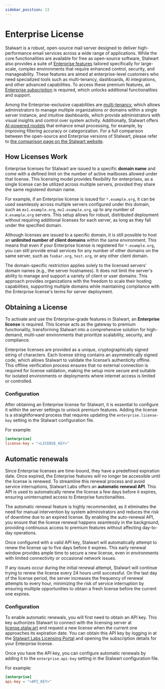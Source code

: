 ```yaml
---
sidebar_position: 13
---
```


# Enterprise License

Stalwart is a robust, open-source mail server designed to deliver high-performance email services across a wide range of applications. While the core functionalities are available for free as open-source software, Stalwart also provides a suite of [Enterprise features](https://stalw.art/enterprise/) tailored specifically for large-scale, complex environments that require enhanced control, security, and manageability. These features are aimed at enterprise-level customers who need specialized tools such as multi-tenancy, dashboards, AI integrations, and other advanced capabilities. To access these premium features, an [Enterprise subscription](https://license.stalw.art/buy) is required, which unlocks additional functionalities and support.

Among the Enterprise-exclusive capabilities are [multi-tenancy](/docs/auth/authorization/tenants), which allows administrators to manage multiple organizations or domains within a single server instance, and intuitive dashboards, which provide administrators with visual insights and control over system activity. Additionally, Stalwart offers [AI-powered models](/docs/server/ai-models) that enhance email processing, for example, by improving filtering accuracy or categorization. For a full comparison between the open-source and Enterprise versions of Stalwart, please refer to [the comparison page on the Stalwart website](https://stalw.art/compare/).

## How Licenses Work

Enterprise licenses for Stalwart are issued to a specific **domain name** and come with a defined limit on the number of active mailboxes allowed under that license. This licensing model provides flexibility for enterprises, as a single license can be utilized across multiple servers, provided they share the same registered domain name. 

For example, if an Enterprise license is issued for `*.example.org`, it can be used seamlessly across multiple servers configured under this domain, such as `mx1.example.org`, `mx2.example.org`, up to any number of `X.example.org` servers. This setup allows for robust, distributed deployment without requiring additional licenses for each server, as long as they fall under the specified domain.

Although licenses are issued to a specific domain, it is still possible to host an **unlimited number of client domains** within the same environment. This means that even if your Enterprise license is registered for `*.example.org`, you can still provide email services for any number of other domains on the same server, such as `foobar.org`, `test.org`, or any other client domain.

The domain-specific restriction applies solely to the licensed servers’ domain names (e.g., the server hostnames). It does not limit the server's ability to manage and support a variety of client or user domains. This approach provides organizations with the freedom to scale their hosting capabilities, supporting multiple domains while maintaining compliance with the Enterprise license's terms for server deployment.

## Obtaining a License

To activate and use the Enterprise-grade features in Stalwart, an **Enterprise license** is required. This license acts as the gateway to premium functionality, transforming Stalwart into a comprehensive solution for high-demand, multi-user environments that prioritize scalability, security, and compliance.

Enterprise licenses are provided as a unique, cryptographically signed string of characters. Each license string contains an asymmetrically signed code, which allows Stalwart to validate the license’s authenticity offline. This offline verification process ensures that no external connection is required for license validation, making the setup more secure and suitable for isolated environments or deployments where internet access is limited or controlled.

### Configuration

After obtaining an Enterprise license for Stalwart, it is essential to configure it within the server settings to unlock premium features. Adding the license is a straightforward process that requires updating the `enterprise.license-key` setting in the Stalwart configuration file.

For example:

```toml
[enterprise]
license-key = "<LICENSE_KEY>"
```

## Automatic renewals

Since Enterprise licenses are time-bound, they have a predefined expiration date. Once expired, the Enterprise features will no longer be accessible until the license is renewed. To streamline this renewal process and avoid service interruptions, Stalwart Labs offers an **automatic renewal API**. This API is used to automatically renew the license a few days before it expires, ensuring uninterrupted access to Enterprise functionalities.

The automatic renewal feature is highly recommended, as it eliminates the need for manual intervention by system administrators and reduces the risk of downtime due to an expired license. By enabling the auto-renewal API, you ensure that the license renewal happens seamlessly in the background, providing continuous access to premium features without affecting day-to-day operations.

Once configured with a valid API key, Stalwart will automatically attempt to renew the license up to five days before it expires. This early renewal window provides ample time to secure a new license, even in environments with limited connectivity or occasional network issues.

If any issues occur during the initial renewal attempt, Stalwart will continue trying to renew the license every 24 hours until successful. On the last day of the license period, the server increases the frequency of renewal attempts to every hour, minimizing the risk of service interruption by ensuring multiple opportunities to obtain a fresh license before the current one expires.

### Configuration

To enable automatic renewals, you will first need to obtain an API key. This key authorizes Stalwart to connect with the licensing server at [license.stalw.art](https://license.stalw.art) and request a new license when the current one approaches its expiration date. You can obtain this API key by logging in at the [Stalwart Labs Licensing Portal](https://license.stalw.art) and opening the subscription details for your Enterprise license.

Once you have the API key, you can configure automatic renewals by adding it to the `enterprise.api-key` setting in the Stalwart configuration file.

For example:

```toml
[enterprise]
api-key = "<API_KEY>"
```


